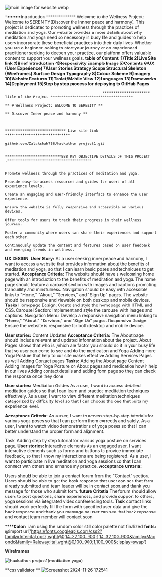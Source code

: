 

![main image for website webp](https://github.com/user-attachments/assets/dcbc207b-4fa3-4b6f-ae05-f92560c55c3e)


******Introduction **************
Welcome to the Wellness Project: Welcome to SERENITY(Discover the Innner peace and harmony). This project is dedicated to promoting wellness through the practices of meditation and yoga. Our website provides a more details about why meditation and yoga need so necessory in busy life and  guides to help users incorporate these beneficial practices into their daily lives. Whether you are a beginner looking to start your journey or an experienced practitioner seeking to deepen your practice, our platform offers valuable content to support your wellness goals.
                                                                                          **table of Content:
                                                                                            1)Title
                                                                                            2)Live Site link
                                                                                            3)Brief Introduction
                                                                                            4)Responsivity Example Image
                                                                                            5)Contents
                                                                                            6)UX (User Experience)
                                                                                            7)User Stories
                                                                                                     Strategy
                                                                                                      Scope
                                                                                                      Structural
                                                                                                      Skeleton (Wireframes)
                                                                                                       Surface
                                                                                                       Design
                                                                                                       Typography
                                                                                            8)Colour Scheme
                                                                                            9)Imagery
                                                                                            10)Website Features
                                                                                            11)Tablet/Mobile View
                                                                                            12)Languages
                                                                                            13)Frameworks
                                                                                            14)Deployment
                                                                                            15)Step by step process for deploying to GitHub Pages**


                                                 ********************** Title of the Project ************************************** 
                                                                                   ** # Wellness Project: WELCOME TO SERENITY **
                                                                                  ** Discover Ineer peace and harmony **


                                                     **************************** Live site link ******************************
                                                                       github.com/Zalakshah786/hackathon-project1.git

                                              **************************888 KEY OBJECTIVE DETAILS OF THIS PROJECT :***************************************

                                                                              Promote wellness through the practices of meditation and yoga.
                                                                              Provide easy-to-access resources and guides for users of all experience levels.
                                                                              Create an engaging and user-friendly interface to enhance the user experience.
                                                                              Ensure the website is fully responsive and accessible on various devices.
                                                                              Offer tools for users to track their progress in their wellness journey.
                                                                              Foster a community where users can share their experiences and support each other.
                                                                              Continuously update the content and features based on user feedback and emerging trends in wellness.
**UX DESIGN:**
**User Story:**
As a user seeking inner peace and harmony, I want to access a website that provides information about the benefits of meditation and yoga, so that I can learn basic poses and techniques to get started.
**Acceptance Criteria:**
The website should have a welcoming home page with an introduction to the benefits of meditation and yoga.
The home page should feature a carousel section with images and captions promoting tranquillity and mindfulness.
Navigation should be easy with accessible links to "Home," "About," "Services," and "Sign Up" pages.
The website should be responsive and viewable on both desktop and mobile devices.
**Tasks**
Homepage Design: Create and style the homepage with HTML and CSS.
Carousel Section: Implement and style the carousel with images and captions.
Navigation Menu: Develop a responsive navigation menu linking to "Home," "About," "Services," and "Sign Up" pages.
Responsive Design: Ensure the website is responsive for both desktop and mobile device. 


**User stories:**
Content Updates
**Acceptance Criteria:**
The About page should include relevant and updated information about the project.
About Pages shows that who is ,which are factor you should do it in your busy life that so user can come to see and do the medication and Yoga
Adding more Yoga Posture that help to our site makes effective
Adding Services Pages as well
Adding Contact pages
**Tasks:**
Adding the About page Content
Adding Images for Yoga Posture on About pages and medication how it help in our lives
Adding contact details and adding form page so they can check the response once they done

**User stories:**
Meditation Guides
As a user, I want to access detailed meditation guides so that I can learn and practice meditation techniques effectively.
As a user, I want to view different meditation techniques categorized by difficulty level so that I can choose the one that suits my experience level.

**Acceptance Criteria:**
As a user, I want to access step-by-step tutorials for various yoga poses so that I can perform them correctly and safely.
As a user, I want to watch video demonstrations of yoga poses so that I can better understand the proper form and alignment.
                                                                              
Task:
Adding step by step tutorial for various yoga posture on services page.
**User stories:**
Interactive elements
As an engaged user, I want interactive elements such as forms and buttons to provide immediate feedback, so that I know my interactions are being registered.
As a user, I want to participate in live meditation and yoga sessions so that I can connect with others and enhance my practice.
**Acceptance Criteria:**

Users should be able to join a contact forum from the "Contact" section.
Users should be able to get the back response that user can see that form already submitted and team leader will be in contact soon.and thank you message for those who submit form.
**future  Critetia**
The forum should allow users to post questions, share experiences, and provide support to others, yoga sessions via integrated video conferencing tools.
**Task**
contact links should work perfectly 
fill the form with specified user data and give the back responce and thank you message so user can see that back repsonse and contact team member will contact soon 


******Color:**
i am using the random color still color palette not finalized 
**fonts:**
@import url('https://fonts.googleapis.com/css2?family=Inter:ital,opsz,wght@0,14..32,100..900;1,14..32,100..900&family=Macondo&family=Raleway:ital,wght@0,100..900;1,100..900&display=swap');

**Wireframes**

![hackathon project1(meditation   yoga)](https://github.com/user-attachments/assets/d816c5bf-6e77-4278-8afa-bbb365b3944d)





**css validator **
![Screenshot 2024-11-26 172541](https://github.com/user-attachments/assets/d21b7fb7-d4c0-498a-a31d-428202498a18)



                                                                                            
